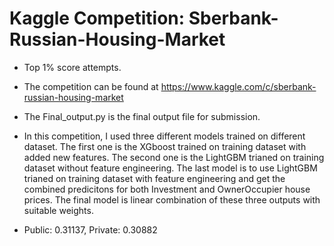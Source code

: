 # Kaggle Competition: Sberbank-Russian-Housing-Market

- Top 1% score attempts.

- The competition can be found at https://www.kaggle.com/c/sberbank-russian-housing-market

- The Final_output.py is the final output file for submission.

- In this competition, I used three different models trained on different dataset.
  The first one is the XGboost trained on training dataset with added new features. The second one is
  the LightGBM trianed on training dataset without feature engineering. The last model is to use LightGBM 
  trianed on training dataset with feature engineering and get the combined predicitons for both Investment 
  and OwnerOccupier house prices. The final model is linear combination of these three outputs with suitable weights.
  
- Public: 0.31137, Private: 0.30882



 





